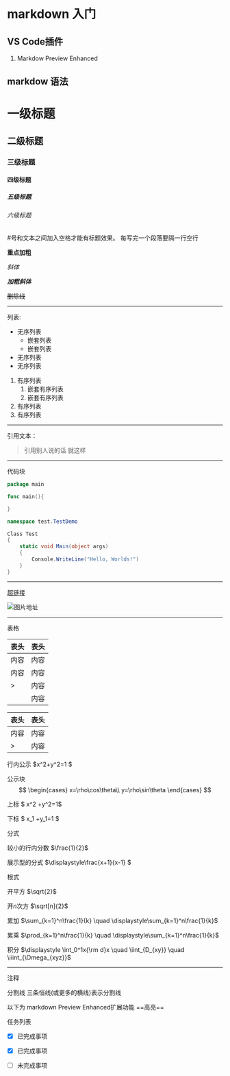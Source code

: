 # markdown 入门

## VS Code插件

1. Markdow Preview Enhanced


## markdow 语法

# 一级标题
## 二级标题
### 三级标题
#### 四级标题
##### 五级标题
###### 六级标题

#号和文本之间加入空格才能有标题效果。
每写完一个段落要隔一行空行

**重点加粗**

*斜体*

***加粗斜体***

~~删除线~~

---

列表:
* 无序列表
  * 嵌套列表
  * 嵌套列表
* 无序列表
* 无序列表
1. 有序列表
    1. 嵌套有序列表
    2. 嵌套有序列表
2. 有序列表
3. 有序列表

---
引用文本：
> 引用别人说的话
> 就这样

---
代码块

~~~go
package main

func main(){

}
~~~

~~~c#
namespace test.TestDemo

Class Test
{
    static void Main(object args)
    {
        Console.WriteLine("Hello, Worlds!")
    }
}
~~~

---

[超链接](https://www.baidu.com)

![图片地址](https://i1.hdslb.com/bfs/face/44fcc769a771ca39ee783d209e48356c8688ecbf.jpg@160w_160h_1c_1s.webp)

---

 表格

| 表头 | 表头 |
| ---- | ---- |
| 内容 | 内容 |
| 内容 | 内容 |
| >    | 内容 |
| | 内容|


| 表头 | 表头 |
| ---- | ---- |
| 内容 | 内容 |
| >    | 内容 |

行内公示
$x^2+y^2=1 $

公示块
$$
\begin{cases}
    x=\rho\cos\theta\\
    y=\rho\sin\theta
\end{cases}
$$

上标
$ x^2 +y^2=1$

下标
$ x_1 +y_1=1 $ 

分式

较小的行内分数 $\frac{1}{2}$

展示型的分式 $\displaystyle\frac{x+1}{x-1} $

根式

开平方 $\sqrt{2}$

开$n$次方 $\sqrt[n]{2}$

累加
$\sum_{k=1}^n\frac{1}{k} \quad \displaystyle\sum_{k=1}^n\frac{1}{k}$

累乘
$\prod_{k=1}^n\frac{1}{k} \quad \displaystyle\sum_{k=1}^n\frac{1}{k}$

积分
$\displaystyle \int_0^1x{\rm d}x \quad \iint_{D_{xy}} \quad \iiint_{\Omega_{xyz}}$


----

注释
<!-- 你看不见我-->

分割线
三条恒线(或更多的横线)表示分割线

以下为 markdown Preview Enhanced扩展功能
==高亮==

任务列表

- [x] 已完成事项
- [x] 已完成事项
- [ ] 未完成事项




